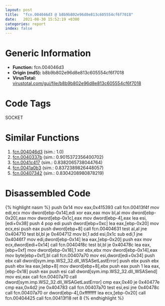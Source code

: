 ```yaml
---
layout: post
title:  "fcn.004046d3 @ b8b9b802e96d8e813c605554cf6f7018"
date:   2021-08-30 15:52:19 +0300
categories: report
index: false
---
```


# Generic Information
- **Function:** fcn.004046d3
- **Origin (md5):** b8b9b802e96d8e813c605554cf6f7018
- **VirusTotal:** [virustotal.com/gui/file/b8b9b802e96d8e813c605554cf6f7018][virustotal_ref]

# Code Tags
<span class="tag" id="SOCKET">SOCKET</span>


# Similar Functions

1. [fcn.004046d3][similar_1_ref] (sim.: 1.0)
2. [fcn.0040337b][similar_2_ref] (sim.: 0.9015372356400702)
3. [fcn.0041c417][similar_3_ref] (sim.: 0.8382065738044764)
4. [fcn.0041a0b3][similar_4_ref] (sim.: 0.8372389826448057)
5. [fcn.00407342][similar_5_ref] (sim.: 0.8304208980878219)


# Disassembled Code

{% highlight nasm %}
push 0x14
mov eax,0x415393
call fcn.00413f4f
mov edi,ecx
mov dword[ebp-0x14],edi
xor eax,eax
mov bl,al
mov dword[ebp-0x20],eax
mov dword[ebp-0x1c],eax
mov dword[ebp-4],eax
lea esi,[edi+0x38]
push 4
pop edi
push dword[ebp+0xc]
lea eax,[ebp-0x20]
mov ecx,esi
push eax
push dword[ebp+8]
call fcn.00404631
test al,al
jne 0x404710
test bl,bl
je 0x404712
mov bl,1
add esi,0x1c
sub edi,1
jne 0x4046f7
mov edi,dword[ebp-0x14]
lea eax,[ebp-0x20]
push eax
mov ecx,dword[edi+0x14]
call fcn.00404f8c
test bl,bl
je 0x40478c
lea eax,[ebp+0xf]
mov dword[ebp-0x18],1
xor ebx,ebx
mov dword[ebp-0x14],eax
mov byte[ebp+0xf],bl
call fcn.00407a70
mov esi,dword[edi+0x34]
push ebx
call dword[sym.imp.WS2_32.dll_WSASetLastError]
push ebx
push ebx
push ebx
lea eax,[ebp+8]
mov dword[ebp+8],ebx
push eax
push 1
lea eax,[ebp-0x18]
push eax
push esi
call dword[sym.imp.WS2_32.dll_WSASend]
mov esi,eax
call fcn.00407a70
call dword[sym.imp.WS2_32.dll_WSAGetLastError]
cmp eax,0x40
je 0x40477e
cmp eax,0x4d2
jne 0x404783
call fcn.00407a70
test esi,esi
jne 0x40478c
call fcn.00407a70
or dword[ebp-4],0xffffffff
lea ecx,[ebp-0x20]
call fcn.00404425
call fcn.00413f18
ret 8
{% endhighlight %}


[similar_1_ref]: /report/fcn.004046d3@617bd594ba13d0dcc08a315774c342d4
[similar_2_ref]: /report/fcn.0040337b@0d7eb0bfa8278c92cad79678ce8bc0fd
[similar_3_ref]: /report/fcn.0041c417@c3466bab32f3a73706b87b6042748ed4
[similar_4_ref]: /report/fcn.0041a0b3@c3466bab32f3a73706b87b6042748ed4
[similar_5_ref]: /report/fcn.00407342@0b645351d6df77d56852ad106e75fced
[virustotal_ref]: https://www.virustotal.com/gui/file/b8b9b802e96d8e813c605554cf6f7018
